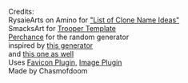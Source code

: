 <span>Credits:<br>RysaieArts on Amino for <a href="https://aminoapps.com/c/star-wars/page/blog/list-of-clone-name-ideas/M2Fk_ugl0vkJqKPEd0jPJjDEwdgw02">"List of Clone Name Ideas"</a>
<br>SmacksArt for <a href="https://www.deviantart.com/smacksart/art/Trooper-Template-1-0-826040210">Trooper Template</a>
<br><a href="https://perchance.org/">Perchance</a> for the random generator
<br>inspired by <a href="https://perchance.org/uxh3j3dvdm">this generator</a>
<br>and <a href="https://perchance.org/fek0ies0z1">this one as well</a></span><br>
Uses <a href="https://perchance.org/favicon-plugin">Favicon Plugin,</a> <a href="https://perchance.org/image-plugin">Image Plugin</a><br>
Made by Chasmofdoom
